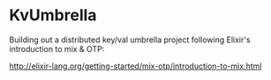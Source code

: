 # KvUmbrella

Building out a distributed key/val umbrella project following Elixir's introduction to mix & OTP:

http://elixir-lang.org/getting-started/mix-otp/introduction-to-mix.html

